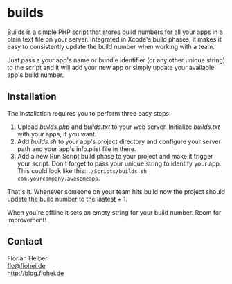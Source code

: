 # builds


Builds is a simple PHP script that stores build numbers for all your apps in a plain text file on your server. Integrated in Xcode's build phases, it makes it easy to consistently update the build number when working with a team.

Just pass a your app's name or bundle identifier (or any other unique string) to the script and it will add your new app or simply update your available app's build number.

## Installation


The installation requires you to perform three easy steps:

1. Upload *builds.php* and *builds.txt* to your web server. Initialize *builds.txt* with your apps, if you want.
2. Add *builds.sh* to your app's project directory and configure your server path and your app's info.plist file in there.
3. Add a new Run Script build phase to your project and make it trigger your script. Don't forget to pass your unique string to identify your app. This could look like this: ``./Scripts/builds.sh com.yourcompany.awesomeapp``.

That's it. Whenever someone on your team hits build now the project should update the build number to the lastest + 1.

When you're offline it sets an empty string for your build number. Room for improvement!


## Contact

Florian Heiber  
flo@flohei.de  
http://blog.flohei.de